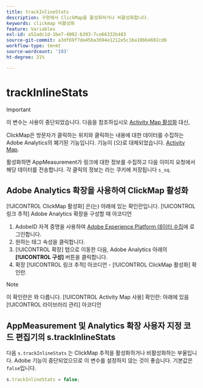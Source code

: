 ```yaml
---
title: trackInlineStats
description: 구현에서 ClickMap을 활성화하거나 비활성화합니다.
keywords: clickmap 비활성화
feature: Variables
exl-id: a52adc1d-1be7-4002-b393-7ce66332b483
source-git-commit: a3df69f7de45ba3694e1212e5c16a10bb4602cd6
workflow-type: tm+mt
source-wordcount: '193'
ht-degree: 31%

---
```


# trackInlineStats

>[!IMPORTANT]
>
>이 변수는 사용이 중단되었습니다. 다음을 참조하십시오 [Activity Map 활성화](/help/analyze/activity-map/activitymap-getting-started/activitymap-getting-started-admins/activitymap-enable.md) 대신,

ClickMap은 방문자가 클릭하는 위치와 클릭하는 내용에 대한 데이터를 수집하는 Adobe Analytics의 폐기된 기능입니다. 기능이 (으)로 대체되었습니다. [Activity Map](/help/analyze/activity-map/activity-map.md).

활성화하면 AppMeasurement가 링크에 대한 정보를 수집하고 다음 이미지 요청에서 해당 데이터를 전송합니다. 각 클릭의 정보는 라는 쿠키에 저장됩니다 `s_sq`.

## Adobe Analytics 확장을 사용하여 ClickMap 활성화

[!UICONTROL ClickMap 활성화] 은(는) 아래에 있는 확인란입니다. [!UICONTROL 링크 추적] Adobe Analytics 확장을 구성할 때 아코디언

1. AdobeID 자격 증명을 사용하여 [Adobe Experience Platform 데이터 수집](https://experience.adobe.com/data-collection)에 로그인합니다.
2. 원하는 태그 속성을 클릭합니다.
3.  [!UICONTROL 확장] 탭으로 이동한 다음, Adobe Analytics 아래의 **[!UICONTROL 구성]** 버튼을 클릭합니다.
4. 확장 [!UICONTROL 링크 추적] 아코디언 - [!UICONTROL ClickMap 활성화] 확인란.

>[!NOTE]
>
>이 확인란은 와 다릅니다. [!UICONTROL Activity Map 사용] 확인란: 아래에 있음 [!UICONTROL 라이브러리 관리] 아코디언

## AppMeasurement 및 Analytics 확장 사용자 지정 코드 편집기의 s.trackInlineStats

다음 `s.trackInlineStats` 는 ClickMap 추적을 활성화하거나 비활성화하는 부울입니다. Adobe 기능이 중단되었으므로 이 변수를 설정하지 않는 것이 좋습니다. 기본값은 `false`입니다.

```js
s.trackInlineStats = false;
```

